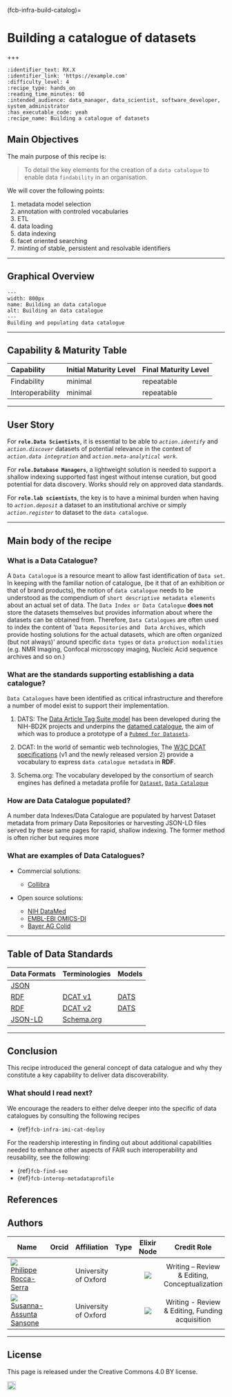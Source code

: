 (fcb-infra-build-catalog)=
# Building a catalogue of datasets

+++
<br/>

````{panels_fairplus}
:identifier_text: RX.X
:identifier_link: 'https://example.com'
:difficulty_level: 4
:recipe_type: hands_on
:reading_time_minutes: 60
:intended_audience: data_manager, data_scientist, software_developer, system_administrator  
:has_executable_code: yeah
:recipe_name: Building a catalogue of datasets 
```` 

## Main Objectives

The main purpose of this recipe is:

>  To detail the key elements for the creation of a `data catalogue` to enable data `findability` in an organisation.

We will cover the following points:

1. metadata model selection
2. annotation with controled vocabularies
3. ETL
4. data loading
5. data indexing
6. facet oriented searching
7. minting of stable, persistent and resolvable identifiers

___


## Graphical Overview


```{figure} data-catalogue-mermaid.png
---
width: 800px
name: Building an data catalogue
alt: Building an data catalogue
---
Building and populating data catalogue
```

---

## Capability & Maturity Table 

| Capability  | Initial Maturity Level | Final Maturity Level  |
| :------------- | :------------- | :------------- |
| Findability | minimal | repeatable |
| Interoperability | minimal | repeatable |

----

## User Story
For **`role.Data Scientists`**, it is essential to be able to *`action.identify`* and *`action.discover`* datasets of potential relevance in the context of *`action.data integration`* and *`action.meta-analytical work`*.

For **`role.Database Managers`**, a lightweight solution is needed to support a shallow indexing supported fast ingest without intense curation, but good potential for data discovery. Works should rely on approved data standards.

For **`role.lab scientists`**, the key is to have a minimal burden when having to *`action.deposit`* a dataset to an institutional archive or simply *`action.register`* to dataset to the `data catalogue`. 


----
## Main body of the recipe

### What is a Data Catalogue?

A `Data Catalogue` is a resource meant to allow fast identification of `Data set`. In keeping with the familiar notion of catalogue, (be it that of an exhibition or that of brand products), the notion of `data catalogue` needs to be understood as the compendium of `short descriptive metadata elements` about an actual set of data. The `Data Index or Data Catalogue` **does not** store the datasets themselves but provides information about where the datasets can be obtained from. Therefore, `Data Catalogues` are often used to index the content of '`Data Repositories` and ` Data Archives`, which provide hosting solutions for the actual datasets, which are often organized (but not always)' around specific `data types` or `data production modalities` (e.g. NMR Imaging, Confocal microscopy imaging, Nucleic Acid sequence archives and so on.)
 

### What are the standards supporting establishing a data catalogue?

`Data Catalogues` have been identified as critical infrastructure and therefore a number of model exist to support their implementation.
1. DATS:
The [Data Article Tag Suite model]() has been developed during the NIH-BD2K projects and underpins the [datamed catalogue](https://datamed.org/), the aim of which was to produce a prototype of a [`Pubmed for Datasets`](https://pubmed.ncbi.nlm.nih.gov/29346583/).

3. DCAT:
In the world of semantic web technologies, The [W3C DCAT specifications]() (v1 and the newly released version 2) provide a vocabulary to express `data catalogue metadata` in **RDF**.
3. Schema.org:
The vocabulary developed by the consortium of search engines has defined a metadata profile for [`Dataset`](https://schema.org/DataSet), [`Data Catalogue`](https://schema.org/DataCatalog)


### How are Data Catalogue populated?

A number data Indexes/Data Catalogue are populated by harvest Dataset metadata from primary Data Repositories or harvesting JSON-LD files served by these same pages for rapid, shallow indexing. The former method is often richer but requires more 

### What are examples of Data Catalogues?

* Commercial solutions:

    *  [Collibra](https://www.collibra.com/download/data-catalog-study-dresner-advisory-services-ppc?_bk=catalogue%20data&_bt=389929247489&_bm=e&_bn=g)

* Open source solutions:

    * [NIH DataMed](https://datamed.org/)
    * [EMBL-EBI OMICS-DI](https://www.omicsdi.org/)
    * [Bayer AG Colid](https://bayer-group.github.io/COLID-Documentation/#/)


----


## Table of Data Standards

| Data Formats  | Terminologies | Models  |
| :------------- | :------------- | :------------- |
| [JSON]()  | []()  | []()  |
| [RDF]()  | [DCAT v1]()  | [DATS]()  |
| [RDF]()  | [DCAT v2]()  | [DATS]()  |
| [JSON-LD]()  | [Schema.org]()  | []()  |


___

    
## Conclusion

This recipe introduced the general concept of data catalogue and why they constitute a key capability to deliver data discoverability.

### What should I read next?
We encourage the readers to either delve deeper into the specific of data catalogues by consulting the following recipes

* {ref}`fcb-infra-imi-cat-deploy`
<!-- * TODO Deploying the FAIRPORT data catalogue {ref}` TODO fcb-infra-fairport-deploy` --> 
<!-- * TODO Deploying the GA4GH Beacon endpoint {ref}` TODO fcb-infra-beacon-deploy`     -->


For the readership interesting in finding out about additional capabilities needed to enhance other aspects of FAIR such interoperability and reusability, see the following:

* {ref}`fcb-find-seo`
* {ref}`fcb-interop-metadataprofile`


## References



## Authors


| Name                                                                                                                                                                            | Orcid                                                                                                         | Affiliation              | Type                                                                              |                                                              Elixir Node                                                              | Credit Role
|---------------------------------------------------------------------------------------------------------------------------------------------------------------------------------|---------------------------------------------------------------------------------------------------------------|--------------------------|-----------------------------------------------------------------------------------|:-------------------------------------------------------------------------------------------------------------------------------------:|:----------------:|
| <div class="firstCol"><a target="_blank" href='https://github.com/proccaserra'><img class='avatar-style' src='https://avatars.githubusercontent.com/proccaserra'></img><div class="d-block">Philippe Rocca-Serra</div></a>  </div>         | <a target="_blank" href='https://orcid.org/0000-0001-9853-5668'><i class='fab fa-orcid fa-2x text--orange'></i></a> | University of Oxford     | <i class="fas fa-graduation-cap fa-1x text--orange" alt="Academic"></i> | <img class='elixir-style' src='/the-fair-cookbook/_static/images/logo/Elixir/ELIXIR-UK.svg' ></img> | Writing – Review & Editing, Conceptualization |
| <div class="firstCol"><a target="_blank" href='https://github.com/susannasansone'><img class='avatar-style' src='https://avatars.githubusercontent.com/susannasansone'></img><div class="d-block">Susanna-Assunta Sansone</div></a> </div> | <a target="_blank" href='https://orcid.org/0000-0001-5306-5690'><i class='fab fa-orcid fa-2x text--orange'></i></a> | University of Oxford     | <i class="fas fa-graduation-cap fa-1x text--orange" alt="Academic"></i> | <img class='elixir-style' src='/the-fair-cookbook/_static/images/logo/Elixir/ELIXIR-UK.svg' ></img> | Writing - Review & Editing, Funding acquisition |

___

## License
This page is released under the Creative Commons 4.0 BY license.

<a href="https://creativecommons.org/licenses/by/4.0/"><img src="https://mirrors.creativecommons.org/presskit/buttons/80x15/png/by.png" height="20"/></a>
